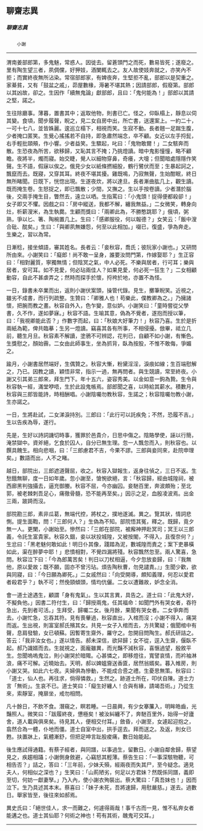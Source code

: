 

## 聊齋志異

##### 聊齋志異
　　`小謝`

* * *

渭南姜部郎第，多鬼魅，常惑人。因徙去。留蒼頭門之而死，數易皆死；遂廢之。里有陶生望三者，夙倜儻，好狎妓，酒闌輒去之。友人故使妓奔就之，亦笑內不拒；而實終夜無所沾染。常宿部郎家，有婢夜奔，生堅拒不亂，部郎以是契重之。家綦貧，又有「鼓盆之戚」，茆屋數椽，溽暑不堪其熱；因請部郎，假廢第。部郎以其凶故，卻之。生因作「續無鬼論」獻部郎，且曰：「鬼何能為！」部郎以其請之堅，諾之。

生往除廳事。薄暮，置書其中；返取他物，則書已亡。怪之，仰臥榻上，靜息以伺其變。食頃，聞步履聲，睨之，見二女自房中出，所亡書，送還案上。一約二十，一可十七八，並皆姝麗。逡巡立榻下，相視而笑。生寂不動。長者翹一足踹生腹，少者掩口匿笑。生覺心搖搖若不自持，即急肅然端念，卒不顧。女近以左手捋髭，右手輕批頤頰，作小響。少者益笑。生驟起，叱曰：「鬼物敢爾！」二女駭奔而散。生恐夜為所苦，欲移歸，又恥其言不掩；乃挑燈讀。暗中鬼影憧憧，略不顧瞻。夜將半，燭而寢。始交睫，覺人以細物穿鼻，奇癢，大嚏；但聞暗處隱隱作笑聲。生不語，假寐以俟之。俄見少女以紙條撚細股，鶴行鷺伏而至；生暴起訶之，飄竄而去。既寢，又穿其耳。終夜不堪其擾。雞既鳴，乃寂無聲，生始酣眠，終日無所睹聞。日既下，恍惚出現。生遂夜炊，將以達旦。長者漸曲肱几上，觀生讀。既而掩生卷。生怒捉之，即已飄散；少間，又撫之。生以手按卷讀。少者潛於腦後，交兩手掩生目，瞥然去，遠立以哂。生指罵曰：「小鬼頭！捉得便都殺卻！」女子即又不懼。因戲之曰：「房中縱送，我都不解，纏我無益。」二女微笑，轉身向灶，析薪溲米，為生執爨。生顧而獎曰：「兩卿此為，不勝憨跳耶？」俄頃，粥熟，爭以匕、箸、陶椀置几上。生曰：「感卿服役，何以報德？」女笑云：「飯中溲合砒、酖矣。」生曰：「與卿夙無嫌怨，何至以此相加。」啜已，復盛，爭為奔走。生樂之，習以為常。

日漸稔，接坐傾語，審其姓名。長者云：「妾秋容，喬氏；彼阮家小謝也。」又研問所由來。小謝笑曰：「癡郎！尚不敢一呈身，誰要汝問門第，作嫁娶耶？」生正容曰：「相對麗質，寧獨無情；但陰冥之氣，中人必死。不樂與居者，行可耳；樂與居者，安可耳。如不見愛，何必玷兩佳人？如果見愛，何必死一狂生？」二女相顧動容，自此不甚虐弄之；然時而探手於懷，捋袴於地，亦置不為怪。

一日，錄書未卒業而出，返則小謝伏案頭，操管代錄。見生，擲筆睨笑。近視之，雖劣不成書，而行列疏整。生贊曰：「卿雅人也！苟樂此，僕教卿為之。」乃擁諸懷，把腕而教之畫。秋容自外入，色乍變，意似妒。小謝笑曰：「童時嘗從父學書，久不作，遂如夢寐。」秋容不語。生喻其意，偽為不覺者，遂抱而授以筆，曰：「我視卿能此否？」作數字而起，曰：「秋娘大好筆力！」秋容乃喜。生於是折兩紙為範，俾共臨摹；生另一燈讀。竊喜其各有所事，不相侵擾。倣畢，祗立几前，聽生月旦。秋容素不解讀，塗鴉不可辨認，花判已，自顧不如小謝，有慚色。生獎慰之，顏始霽。二女由此師事生，坐為抓背，臥為按股，不惟不敢侮，爭媚之。

踰月，小謝書居然端好，生偶贊之。秋容大慚，粉黛淫淫，淚痕如線；生百端慰解之，乃已。因教之讀，穎悟非常，指示一過，無再問者。與生競讀，常至終夜。小謝又引其弟三郎來，拜生門下。年十五六，姿容秀美。以金如意一鉤為贄。生令與秋容執一經，滿堂咿唔，生於此設鬼帳焉。部郎聞之喜，以時給其薪水。積數月，秋容與三郎皆能詩，時相酬唱。小謝陰囑勿教秋容，生諾之；秋容陰囑勿教小謝，生亦諾之。

一日，生將赴試，二女涕淚持別。三郎曰：「此行可以託疾免；不然，恐履不吉。」生以告疾為辱，遂行。

先是，生好以詩詞譏切時事，獲罪於邑貴介，日思中傷之。陰賂學使，誣以行簡，淹禁獄中。資斧絕，乞食於囚人，自分已無生理。忽一人飄忽而入，則秋容也。以饌具餽生。相向悲咽，曰：「三郎慮君不吉，今果不謬。三郎與妾同來，赴院申理矣。」數語而出，人不之睹。

越日，部院出，三郎遮道聲屈，收之。秋容入獄報生，返身往偵之，三日不返。生愁餓無聊，度一日如年歲。忽小謝至，愴惋欲絕，言：「秋容歸，經由城隍祠，被西廊黑判強攝去，逼充御媵。秋容不屈，今亦幽囚。妾馳百里，奔波頗殆；至北郭，被老棘刺吾足心，痛徹骨髓，恐不能再至矣。」因示之足，血殷凌波焉。出金三兩，跛踦而沒。

部院勘三郎，素非瓜葛，無端代控，將杖之，撲地遂滅。異之。覽其狀，情詞悲惻。提生面鞫，問：「三郎何人？」生偽為不知。部院悟其冤，釋之。既歸，竟夕無一人。更闌，小謝始至。慘然曰：「三郎在部院，被廨神押赴冥司；冥王以三郎義，令託生富貴家。秋容久錮，妾以狀投城隍，又被按閣，不得入，且復奈何？」生忿曰：「黑老魅何敢如此！明日仆其像，踐踏為泥，數城隍而責之；案下吏暴橫如此，渠在醉夢中耶！」悲憤相對，不覺四漏將殘。秋容飄然忽至。兩人驚喜，急問。秋容泣下曰：「今為郎萬苦矣！判日以刀杖相逼，今夕忽放妾歸，曰：『我無他，原以愛故；既不願，固亦不曾污玷。煩告陶秋曹，勿見譴責。』」生聞少歡，欲與同寢，曰：「今日願為卿死。」二女戚然曰：「向受開導，頗知義理，何忍以愛君者殺君乎？」執不可；然俛頸傾頭，情均伉儷。二女以遭難故，妒念全消。

會一道士途遇生，顧謂「身有鬼氣」。生以其言異，具告之。道士曰：「此鬼大好，不擬負他。」因書二符付生，曰：「歸授兩鬼，任其福命：如聞門外有哭女者，吞符急出，先到者可活。」生拜受，歸囑二女。後月餘，果聞有哭女者。二女爭奔而去。小謝忙急，忘吞其符。見有喪轝過，秋容直出，入棺而沒；小謝不得入，痛哭而返。生出視，則富室郝氏殯其女。共見一女子入棺而去，方共驚疑；俄聞棺中有聲，息肩發驗，女已頓蘇。因暫寄生齋外，羅守之。忽開目問陶生。郝氏研詰之。答云：「我非汝女也。」遂以情告。郝未深信，欲舁歸；女不從，逕入生齋，偃臥不起。郝乃識婿而去。生就視之，面龐雖異，而光豔不減秋容，喜愜過望，殷敘平生。忽聞嗚嗚鬼泣，則小謝哭於暗陬。心甚憐之，即移燈往，寬譬哀情，而衿袖淋浪，痛不可解。近曉始去。天明，郝以婢媼齎送香匳，居然翁婿矣。暮入帷房，則小謝又哭。如此六七夜。夫婦俱為慘動，不能成合巹之禮。生憂思無策。秋容曰：「道士，仙人也。再往求，倘得憐救。」生然之。跡道士所在，叩伏自陳。道士力言「無術」。生哀不已。道士笑曰：「癡生好纏人！合與有緣，請竭吾術。」乃從生來，索靜室，掩扉坐，戒勿相問。

凡十餘日，不飲不食。潛窺之，瞑若睡。一日晨興，有少女搴簾入，明眸皓齒，光豔照人。微笑曰：「跋履終夜，憊極矣！被汝糾纏不了，奔馳百里外，始得一好廬舍，道人載與俱來矣。待見其人，便相交付耳。」斂昏，小謝至，女遽起迎抱之，翕然合為一體，仆地而僵。道士自室中出，拱手逕去。拜而送之。及返，則女已甦。扶置牀上，氣體漸舒，但把足呻言趾股痠痛，數日始能起。

後生應試得通籍。有蔡子經者，與同譜，以事過生，留數日。小謝自鄰舍歸，蔡望見之，疾趨相躡；小謝側身斂避，心竊怒其輕薄。蔡告生曰：「一事深駭物聽，可相告否？」詰之，答曰：「三年前，少妹夭殞，經兩夜而失其尸，至今疑念。適見夫人，何相似之深也？」生笑曰：「山荊陋劣，何足以方君妹？然既係同譜，義即至切，何妨一獻妻孥。」乃入內，使小謝衣殉裝出。蔡大驚曰：「真吾妹也！」因而泣下。生乃具述其本末。蔡喜曰：「妹子未死，吾將速歸，用慰嚴慈。」遂去。過數日。舉家皆至，後往來如郝焉。

異史氏曰：「絕世佳人，求一而難之，何遽得兩哉！事千古而一見，惟不私奔女者能遘之也。道士其仙耶？何術之神也！苟有其術，醜鬼可交耳。」

* * *

